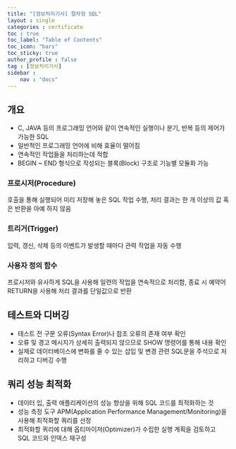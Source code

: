 ```yaml
---
title: "[정보처리기사] 절차형 SQL"
layout : single
categories : certificate
toc : true
toc_label: "Table of Contents"
toc_icon: "bars"
toc_sticky: true
author_profile : false
tag : [정보처리기사]
sidebar :
    nav : "docs"
---
```


## 개요
- C, JAVA 등의 프로그래밍 언어와 같이 연속적인 실행이나 분기, 반복 등의 제어가 가능한 SQL
- 일반적인 프로그래밍 언어에 비해 효율이 떨어짐
- 연속적인 작업들을 처리하는데 적합
- BEGIN ~ END 형식으로 작성되는 블록(Block) 구조로 기능별 모듈화 가능 

### 프로시저(Procedure)
호출을 통해 실행되어 미리 저장해 놓은 SQL 작업 수행, 처리 결과는 한 개 이상의 값 혹은 반환을 아예 하지 않음

### 트리거(Trigger)
입력, 갱신, 삭제 등의 이벤트가 발생할 때마다 관력 작업을 자동 수행

### 사용자 정의 함수
프로시저와 유사하게 SQL을 사용해 일련의 작업을 연속적으로 처리함, 종료 시 예약어 RETURN을 사용해 처리 결과를 단일값으로 반환


## 테스트와 디버깅
- 테스트 전 구문 오류(Syntax Error)나 참조 오류의 존재 여부 확인
- 오류 및 경고 메시지가 상세히 출력되지 않으므로 SHOW 명령어를 통해 내용 확인
- 실제로 데이터베이스에 변화를 줄 수 있는 삽입 및 변경 관련 SQL문을 주석으로 처리하고 디버깅 수행

## 쿼리 성능 최적화
- 데이터 입, 출력 애플리케이션의 성능 향상을 위해 SQL 코드를 최적화하는 것
- 성능 측정 도구 APM(Application Performance Management/Monitoring)을 사용해 최적화할 쿼리를 선정
- 최적화할 쿼리에 대해 옵티마이저(Optimizer)가 수립한 실행 계획을 검토하고 SQL 코드와 인덱스 재구성